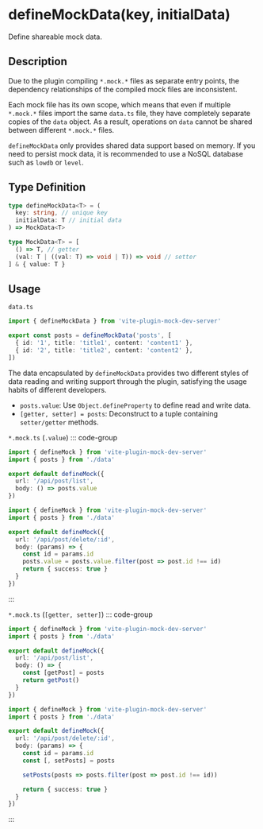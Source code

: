 # defineMockData(key, initialData)

Define shareable mock data.

## Description

Due to the plugin compiling `*.mock.*` files as separate entry points, the dependency relationships of the compiled mock files are inconsistent. 

Each mock file has its own scope, which means that even if multiple `*.mock.*` files import the same `data.ts` file, they have completely separate copies of the `data` object. As a result, operations on `data` cannot be shared between different `*.mock.*` files.

`defineMockData` only provides shared data support based on memory. If you need to persist mock data, it is recommended to use a NoSQL database such as `lowdb` or `level`.

## Type Definition

```ts
type defineMockData<T> = (
  key: string, // unique key
  initialData: T // initial data
) => MockData<T>

type MockData<T> = [
  () => T, // getter
  (val: T | ((val: T) => void | T)) => void // setter
] & { value: T }
```

## Usage

`data.ts`

```ts
import { defineMockData } from 'vite-plugin-mock-dev-server'

export const posts = defineMockData('posts', [
  { id: '1', title: 'title1', content: 'content1' },
  { id: '2', title: 'title2', content: 'content2' },
])
```
The data encapsulated by `defineMockData` provides two different styles of data reading and writing support through the plugin, satisfying the usage habits of different developers.


- `posts.value`: Use `Object.defineProperty` to define read and write data.
- `[getter, setter] = posts`:  Deconstruct to a tuple containing `setter/getter` methods.



`*.mock.ts`  (`.value`)
::: code-group
```ts [post-list.mock.ts]
import { defineMock } from 'vite-plugin-mock-dev-server'
import { posts } from './data'

export default defineMock({
  url: '/api/post/list',
  body: () => posts.value
})
```
```ts [post-delete.mock.ts]
import { defineMock } from 'vite-plugin-mock-dev-server'
import { posts } from './data'

export default defineMock({
  url: '/api/post/delete/:id',
  body: (params) => {
    const id = params.id
    posts.value = posts.value.filter(post => post.id !== id)
    return { success: true }
  }
})
```
:::

`*.mock.ts`  (`[getter, setter]`)
::: code-group
```ts [post-list.mock.ts]
import { defineMock } from 'vite-plugin-mock-dev-server'
import { posts } from './data'

export default defineMock({
  url: '/api/post/list',
  body: () => {
    const [getPost] = posts
    return getPost()
  }
})
```
```ts [post-delete.mock.ts]
import { defineMock } from 'vite-plugin-mock-dev-server'
import { posts } from './data'

export default defineMock({
  url: '/api/post/delete/:id',
  body: (params) => {
    const id = params.id
    const [, setPosts] = posts

    setPosts(posts => posts.filter(post => post.id !== id))

    return { success: true }
  }
})
```
:::
